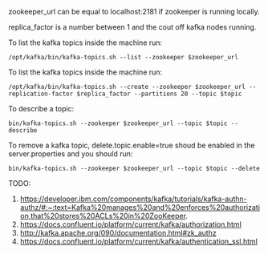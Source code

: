 zookeeper_url can be equal to localhost:2181 if zookeeper is running locally.

replica_factor is a number between 1 and the cout off kafka nodes running.

To list the kafka topics inside the machine run:

    /opt/kafka/bin/kafka-topics.sh --list --zookeeper $zookeeper_url

To list the kafka topics inside the machine run:

    /opt/kafka/bin/kafka-topics.sh --create --zookeeper $zookeeper_url --replication-factor $replica_factor --partitions 20 --topic $topic

To describe a topic:

    bin/kafka-topics.sh --zookeeper $zookeeper_url --topic $topic --describe

To remove a kafka topic, delete.topic.enable=true
 shoud be enabled in the server.properties and you should run:

    bin/kafka-topics.sh --zookeeper $zookeeper_url --topic $topic --delete


TODO:
1. https://developer.ibm.com/components/kafka/tutorials/kafka-authn-authz/#:~:text=Kafka%20manages%20and%20enforces%20authorization,that%20stores%20ACLs%20in%20ZooKeeper.
2. https://docs.confluent.io/platform/current/kafka/authorization.html
3. http://kafka.apache.org/090/documentation.html#zk_authz
4. https://docs.confluent.io/platform/current/kafka/authentication_ssl.html